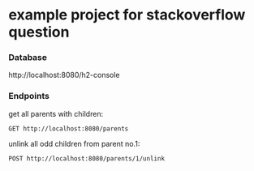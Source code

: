 # example project for stackoverflow question

### Database

http://localhost:8080/h2-console

### Endpoints

get all parents with children:
```http request
GET http://localhost:8080/parents
```

unlink all odd children from parent no.1:
```http request
POST http://localhost:8080/parents/1/unlink
```


